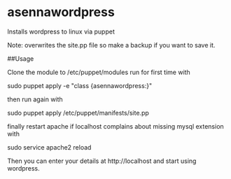 # asennawordpress
Installs wordpress to linux via puppet

Note: overwrites the site.pp file so make a backup if you want to save it.

##Usage

Clone the module to /etc/puppet/modules run for first time with 

sudo puppet apply -e "class {asennawordpress:}"

then run again with 

sudo puppet apply /etc/puppet/manifests/site.pp

finally restart apache if localhost complains about missing mysql extension with 

sudo service apache2 reload

Then you can enter your details at  http://localhost and start using wordpress.
